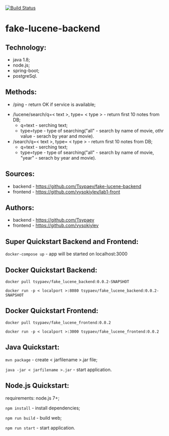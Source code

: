 [![Build Status](https://travis-ci.org/Tsypaev/fake-lucene-backend.svg?branch=master)](https://travis-ci.org/Tsypaev/fake-lucene-backend)

# fake-lucene-backend
## Technology:
* java 1.8;
* node.js;
* spring-boot;
* postgreSql.

## Methods:
* /ping - return OK if service is available;
- /lucene/search/q=< text >, type= < type > - return first 10 notes from DB;
  - q=text - serching text;
  - type=type - type of searching("all" - search by name of movie, othr value - serach by year and movie).
- /search/q=< text >, type= < type > - return first 10 notes from DB;
  - q=text - serching text;
  - type=type - type of searching("all" - search by name of movie, "year" - serach by year and movie).

## Sources:
* backend - https://github.com/Tsypaev/fake-lucene-backend 
* frontend - https://github.com/vysokiylev/lab1-front

## Authors:
* backend - https://github.com/Tsypaev
* frontend - https://github.com/vysokiylev

## Super Quickstart Backend and Frontend:
`docker-compose up` - app will be started on localhost:3000

## Docker Quickstart Backend: 
`docker pull tsypaev/fake_lucene_backend:0.0.2-SNAPSHOT`

`docker run -p < localport >:8080 tsypaev/fake_lucene_backend:0.0.2-SNAPSHOT`
 
## Docker Quickstart Frontend: 
`docker pull tsypaev/fake_lucene_frontend:0.0.2`

`docker run -p < localport >:3000 tsypaev/fake_lucene_frontend:0.0.2`
 
 
## Java Quickstart:
`mvn package` - create < jarfilename >.jar file;

`java -jar < jarfilename >.jar` - start application.

## Node.js Quickstart:
requirements: node.js 7+;

`npm install` - install dependencies;

`npm run build` - build web;

`npm run start` - start application.




